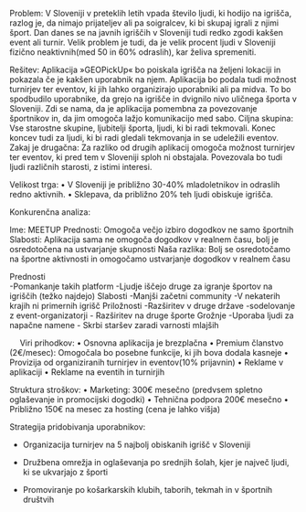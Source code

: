 Problem: 
V Sloveniji v preteklih letih vpada število ljudi, ki hodijo na igrišča, razlog je, da nimajo prijateljev ali pa soigralcev, ki bi skupaj igrali z njimi šport. Dan danes se na javnih igriščih v Sloveniji tudi redko zgodi kakšen event ali turnir. Velik problem je tudi, da je velik procent ljudi v Sloveniji fizično neaktivnih(med 50 in 60% odraslih), kar želiva spremeniti.

Rešitev: 
Aplikacija »GEOPickUp« bo poiskala igrišča na željeni lokaciji in pokazala če je kakšen uporabnik na njem. Aplikacija bo podala tudi možnost turnirjev ter eventov, ki jih lahko organizirajo uporabniki ali pa midva. To bo spodbudilo uporabnike, da grejo na igrišče in dvignilo nivo uličnega športa v Sloveniji. Zdi se nama, da je aplikacija pomembna za povezovanje športnikov in, da jim omogoča lažjo komunikacijo med sabo.
Ciljna skupina: Vse starostne skupine, ljubitelji športa, ljudi, ki bi radi tekmovali. Konec koncev tudi za ljudi, ki bi radi gledali tekmovanja in se udeležili eventov.
Zakaj je drugačna: Za razliko od drugih aplikacij omogoča možnost turnirjev ter eventov, ki pred tem v Sloveniji sploh ni obstajala. Povezovala bo tudi ljudi različnih starosti, z istimi interesi.

Velikost trga:
• V Sloveniji je približno 30-40% mladoletnikov in odraslih redno aktivnih.
• Sklepava, da približno 20% teh ljudi obiskuje igrišča.

Konkurenčna analiza:

Ime: MEETUP
Prednosti: Omogoča večjo izbiro dogodkov ne samo športnih
Slabosti: Aplikacija sama ne omogoča dogodkov v realnem času, bolj je osredotočena na ustvarjanje skupnosti
Naša razlika: Bolj se osredotočamo na športne aktivnosti in omogočamo ustvarjanje dogodkov v realnem času			
			

Prednosti	
	-Pomankanje takih platform
	-Ljudje iščejo druge za igranje športov na igriščih (težko najdejo)
Slabosti
	-Manjši začetni community
	-V nekaterih krajih ni primernih igrišč
Priložnosti	
	-Razširitev v druge države
	-sodelovanje z event-organizatorji
	- Razširitev na druge športe
Grožnje	
	-Uporaba ljudi za napačne namene
	- Skrbi staršev zaradi varnosti mlajših


 
Viri prihodkov:
• Osnovna aplikacija je brezplačna
• Premium članstvo (2€/mesec): Omogočala bo posebne funkcije, ki jih bova dodala kasneje
• Provizija od organiziranih turnirjev in eventov(10% prijavnin)
• Reklame v aplikaciji
• Reklame na eventih in turnirjih

Struktura stroškov:
• Marketing: 300€ mesečno (predvsem spletno oglaševanje in promocijski dogodki)
• Tehnična podpora 200€ mesečno
• Približno 150€ na mesec za hosting (cena je lahko višja)

Strategija pridobivanja uporabnikov:
-	Organizacija turnirjev na 5 najbolj obiskanih igrišč v Sloveniji

-	Družbena omrežja in oglaševanja po srednjih šolah, kjer je največ ljudi, ki se ukvarjajo z športi

-	Promoviranje po košarkarskih klubih, taborih, tekmah in v športnih društvih
